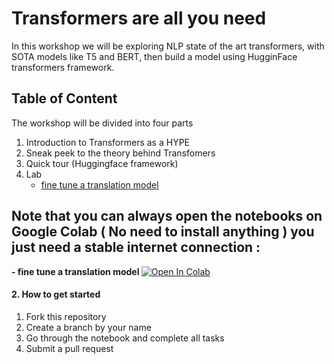 # Transformers are all you need
In this workshop we will be exploring NLP state of the art transformers, with SOTA models like T5 and BERT, then build a model using HugginFace transformers framework.


## Table of Content 
The workshop will be divided into four parts

1. Introduction to Transformers as a HYPE
2. Sneak peek to the theory behind Transfomers
3. Quick tour (Huggingface framework)
4. Lab 
   * [fine tune a translation model](https://github.com/Aymen311/AI-DAY-WORKSHOP-NLP-TRANSFORMERS/blob/main/Fine%20tune%20a%20translation%20model/AI_DAY_Fine_tune_a_translation_model.ipynb)  
   
   
## Note that you can always open the notebooks on Google Colab ( No need to install anything ) you just need a stable internet connection : 

  <b> - fine tune a translation model </b>  <a  href="https://colab.research.google.com/github/Aymen311/AI-DAY-WORKSHOP-NLP-TRANSFORMERS/blob/main/Fine%20tune%20a%20translation%20model/AI_DAY_Fine_tune_a_translation_model.ipynb"> 
  <img src="https://colab.research.google.com/assets/colab-badge.svg" alt="Open In Colab"/>
</a> 




#### 2. How to get started 
1. Fork this repository
2. Create a branch by your name
3. Go through the  notebook and complete all tasks
4. Submit a pull request
